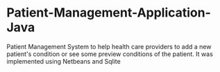 # Patient-Management-Application-Java
Patient Management System to help health care providers to add a new patient's condition or see some preview conditions of the patient. It was implemented using Netbeans and Sqlite
